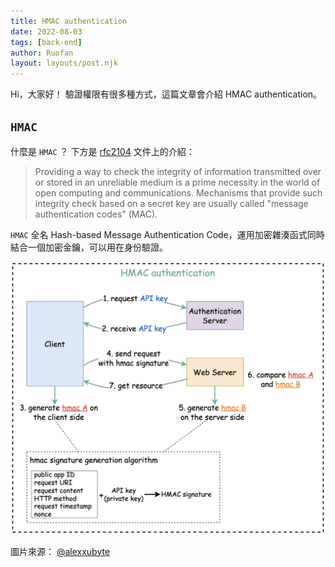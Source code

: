 ```yaml
---
title: HMAC authentication
date: 2022-08-03
tags: [back-end]
author: Ruofan
layout: layouts/post.njk
---
```


<!-- summary -->

Hi，大家好！ 驗證權限有很多種方式，這篇文章會介紹 HMAC authentication。

<!-- summary -->

<!-- more -->

## `HMAC`

什麼是 `HMAC` ？
下方是 [rfc2104](https://datatracker.ietf.org/doc/html/rfc2104) 文件上的介紹：

> Providing a way to check the integrity of information transmitted
> over or stored in an unreliable medium is a prime necessity in the
> world of open computing and communications. Mechanisms that provide
> such integrity check based on a secret key are usually called
> "message authentication codes" (MAC).

`HMAC` 全名 Hash-based Message Authentication Code，運用加密雜湊函式同時結合一個加密金鑰，可以用在身份驗證。

![](/img/posts/ruofan/HMAC.png)

圖片來源： [@alexxubyte](<圖片來源：[https://twitter.com/alexxubyte/status/1514256034390429700/photo/1](https://twitter.com/alexxubyte/status/1514256034390429700/photo/1)>)
